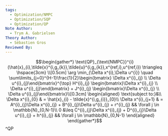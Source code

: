 ```yaml
---
tags:
  - Optimization/NMPC
  - Optimization/SQP
  - Optimization/QP
Note Author:
  - Trym A. Gabrielsen
Theory Author:
  - Sébastien Gros
Reviewed By:
---
```

$$\begin{gather*}
\text{QP}_{\text{NMPC}}^{i}(\hat{x}_{i},\tilde{x}^{i,g_{k}},\tilde{u}^{i,g_{k}},x^{ref,i},u^{ref,i}) \triangleq \hspace{3cm} \\[0.5cm]
\arg \min_{\Delta x^{i},\Delta u^{i}} \quad \sum\limits_{j=0}^{H-1}\frac{1}{2}\begin{bmatrix} \Delta x^{i}_{j} \\ \Delta u^{i}_{j}\end{bmatrix}^{\top} H^{i}_{j} \begin{bmatrix}\Delta x^{i}_{j} \\ \Delta u^{i}_{j}\end{bmatrix} + J^{i}_{j} \begin{bmatrix}\Delta x^{i}_{j} \\ \Delta u^{i}_{j}\end{bmatrix}\\[0.3cm]
\begin{aligned}
\text{subject to:}&\\
\Delta x^{i}_{0} & = \hat{x}_{i} - \tilde{x}^{i,g_{i}}_{0}\\
\Delta x^{i}_{j+1} & = A^{i}_{j}\Delta x^{i}_{j} + B^{i}_{j}\Delta u^{i}_{j} + r^{i}_{j} && \forall j \in \mathbb{N}_{0,N-1}\\
0 &\leq C^{i}_{j}\Delta x^{i}_{j} + D^{i}_{j}\Delta u^{i}_{j} + h^{i}_{j}  && \forall j \in \mathbb{N}_{0,N-1}
\end{aligned}
\end{gather*}$$
^QP
